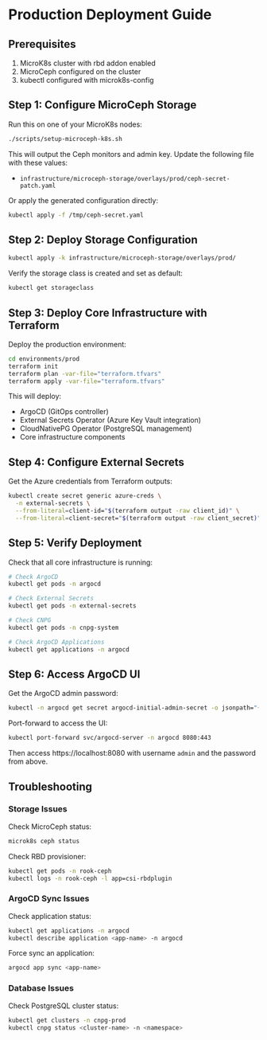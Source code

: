 # Production Deployment Guide

## Prerequisites

1. MicroK8s cluster with rbd addon enabled
2. MicroCeph configured on the cluster
3. kubectl configured with microk8s-config

## Step 1: Configure MicroCeph Storage

Run this on one of your MicroK8s nodes:

```bash
./scripts/setup-microceph-k8s.sh
```

This will output the Ceph monitors and admin key. Update the following file with these values:
- `infrastructure/microceph-storage/overlays/prod/ceph-secret-patch.yaml`

Or apply the generated configuration directly:

```bash
kubectl apply -f /tmp/ceph-secret.yaml
```

## Step 2: Deploy Storage Configuration

```bash
kubectl apply -k infrastructure/microceph-storage/overlays/prod/
```

Verify the storage class is created and set as default:

```bash
kubectl get storageclass
```

## Step 3: Deploy Core Infrastructure with Terraform

Deploy the production environment:

```bash
cd environments/prod
terraform init
terraform plan -var-file="terraform.tfvars"
terraform apply -var-file="terraform.tfvars"
```

This will deploy:
- ArgoCD (GitOps controller)
- External Secrets Operator (Azure Key Vault integration)
- CloudNativePG Operator (PostgreSQL management)
- Core infrastructure components

## Step 4: Configure External Secrets

Get the Azure credentials from Terraform outputs:

```bash
kubectl create secret generic azure-creds \
  -n external-secrets \
  --from-literal=client-id="$(terraform output -raw client_id)" \
  --from-literal=client-secret="$(terraform output -raw client_secret)"
```

## Step 5: Verify Deployment

Check that all core infrastructure is running:

```bash
# Check ArgoCD
kubectl get pods -n argocd

# Check External Secrets
kubectl get pods -n external-secrets

# Check CNPG
kubectl get pods -n cnpg-system

# Check ArgoCD Applications
kubectl get applications -n argocd
```

## Step 6: Access ArgoCD UI

Get the ArgoCD admin password:

```bash
kubectl -n argocd get secret argocd-initial-admin-secret -o jsonpath="{.data.password}" | base64 -d
```

Port-forward to access the UI:

```bash
kubectl port-forward svc/argocd-server -n argocd 8080:443
```

Then access https://localhost:8080 with username `admin` and the password from above.

## Troubleshooting

### Storage Issues

Check MicroCeph status:
```bash
microk8s ceph status
```

Check RBD provisioner:
```bash
kubectl get pods -n rook-ceph
kubectl logs -n rook-ceph -l app=csi-rbdplugin
```

### ArgoCD Sync Issues

Check application status:
```bash
kubectl get applications -n argocd
kubectl describe application <app-name> -n argocd
```

Force sync an application:
```bash
argocd app sync <app-name>
```

### Database Issues

Check PostgreSQL cluster status:
```bash
kubectl get clusters -n cnpg-prod
kubectl cnpg status <cluster-name> -n <namespace>
```
